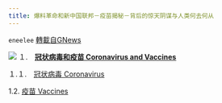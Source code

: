```yaml
---
title: 爆料革命和新中国联邦－疫苗揭秘－背后的惊天阴谋与人类何去何从
---
```

`eneelee` [轉載自GNews](https://gnews.org/zh-hans/1600369/)

![](https://assets.gnews.org/wp-content/uploads/2021/10/thumbWithTitle4-4.jpg)
１.　[**冠状病毒和疫苗 Coronavirus and Vaccines**](https://gnews.org/zh-hans/1600362/)

１.１.　[冠状病毒 Coronavirus](https://gnews.org/zh-hans/1600311)

1.2. [疫苗 Vaccines](https://gnews.org/zh-hans/1600349/)

